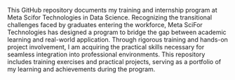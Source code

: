 This GitHub repository documents my training and internship program at Meta Scifor Technologies in Data Science. Recognizing the transitional challenges faced by graduates entering the workforce, Meta SciFor Technologies has designed a program to bridge the gap between academic learning and real-world application. Through rigorous training and hands-on project involvement, I am acquiring the practical skills necessary for seamless integration into professional environments. This repository includes training exercises and practical projects, serving as a portfolio of my learning and achievements during the program.
